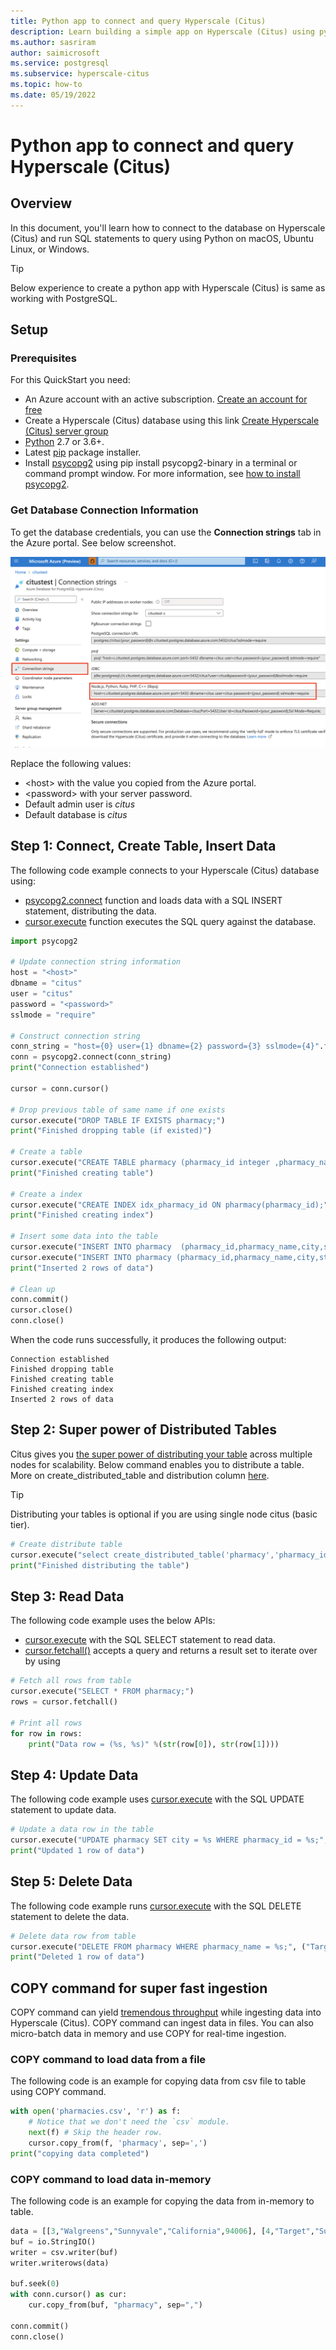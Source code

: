 ```yaml
---
title: Python app to connect and query Hyperscale (Citus)
description: Learn building a simple app on Hyperscale (Citus) using python
ms.author: sasriram
author: saimicrosoft
ms.service: postgresql
ms.subservice: hyperscale-citus
ms.topic: how-to
ms.date: 05/19/2022
---
```


# Python app to connect and query Hyperscale (Citus)

## Overview

In this document, you'll learn how to connect to the database on Hyperscale (Citus) and run SQL statements to query using Python on macOS, Ubuntu Linux, or Windows.

> [!TIP]
>
> Below experience to create a python app with Hyperscale (Citus) is same as working with PostgreSQL.

## Setup

### Prerequisites

For this QuickStart you need:
* An Azure account with an active subscription. [Create an account for free](https://azure.microsoft.com/free)
* Create a Hyperscale (Citus) database using this link [Create Hyperscale (Citus) server group](quickstart-create-portal.md)
*    [Python](https://www.python.org/downloads/) 2.7 or 3.6+.
*    Latest [pip](https://pip.pypa.io/en/stable/installing/) package installer.
*    Install [psycopg2](https://pypi.python.org/pypi/psycopg2-binary/) using pip install psycopg2-binary in a terminal or command prompt window. For more information, see [how to install psycopg2](https://www.psycopg.org/docs/install.html).

### Get Database Connection Information

To get the database credentials, you can use the **Connection strings** tab in the Azure portal. See below screenshot.

![Diagram showing python connection string](../media/howto-app-stacks/01-python-connection-string.png)

Replace the following values:
* \<host> with the value you copied from the Azure portal.
* \<password> with your server password.
* Default admin user is *citus*
* Default database is *citus*

## Step 1: Connect, Create Table, Insert Data

The following code example connects to your Hyperscale (Citus) database using:
* [psycopg2.connect](https://www.psycopg.org/docs/connection.html) function and loads data with a SQL INSERT statement, distributing the data.
* [cursor.execute](https://www.psycopg.org/docs/cursor.html#execute) function executes the SQL query against the database.

```python
import psycopg2

# Update connection string information
host = "<host>"
dbname = "citus"
user = "citus"
password = "<password>"
sslmode = "require"

# Construct connection string
conn_string = "host={0} user={1} dbname={2} password={3} sslmode={4}".format(host, user, dbname, password, sslmode)
conn = psycopg2.connect(conn_string)
print("Connection established")

cursor = conn.cursor()

# Drop previous table of same name if one exists
cursor.execute("DROP TABLE IF EXISTS pharmacy;")
print("Finished dropping table (if existed)")

# Create a table
cursor.execute("CREATE TABLE pharmacy (pharmacy_id integer ,pharmacy_name text,city text,state text,zip_code integer);")
print("Finished creating table")

# Create a index
cursor.execute("CREATE INDEX idx_pharmacy_id ON pharmacy(pharmacy_id);")
print("Finished creating index")

# Insert some data into the table
cursor.execute("INSERT INTO pharmacy  (pharmacy_id,pharmacy_name,city,state,zip_code) VALUES (%s, %s, %s, %s,%s);", (1,"Target","Sunnyvale","California",94001))
cursor.execute("INSERT INTO pharmacy (pharmacy_id,pharmacy_name,city,state,zip_code) VALUES (%s, %s, %s, %s,%s);", (2,"CVS","San Francisco","California",94002))
print("Inserted 2 rows of data")

# Clean up
conn.commit()
cursor.close()
conn.close()
```

When the code runs successfully, it produces the following output:

```
Connection established
Finished dropping table
Finished creating table
Finished creating index
Inserted 2 rows of data
```

## Step 2: Super power of Distributed Tables

Citus gives you [the super power of distributing your table](overview.md#the-superpower-of-distributed-tables) across multiple nodes for scalability. Below command enables you to distribute a table. More on create_distributed_table and distribution column [here](howto-build-scalable-apps-concepts.md#distribution-column-also-known-as-shard-key).

> [!TIP]
>
> Distributing your tables is optional if you are using single node citus (basic tier).

```python
# Create distribute table
cursor.execute("select create_distributed_table('pharmacy','pharmacy_id');")
print("Finished distributing the table")
```

## Step 3: Read Data

The following code example uses the below APIs:
* [cursor.execute](https://www.psycopg.org/docs/cursor.html#execute) with the SQL SELECT statement to read data.
* [cursor.fetchall()](https://www.psycopg.org/docs/cursor.html#cursor.fetchall) accepts a query and returns a result set to iterate over by using

```python
# Fetch all rows from table
cursor.execute("SELECT * FROM pharmacy;")
rows = cursor.fetchall()

# Print all rows
for row in rows:
    print("Data row = (%s, %s)" %(str(row[0]), str(row[1])))
```

## Step 4: Update Data

The following code example uses [cursor.execute](https://www.psycopg.org/docs/cursor.html#execute) with the SQL UPDATE statement to update data.

```python
# Update a data row in the table
cursor.execute("UPDATE pharmacy SET city = %s WHERE pharmacy_id = %s;", ("guntur",1))
print("Updated 1 row of data")
```

## Step 5: Delete Data

The following code example runs [cursor.execute](https://www.psycopg.org/docs/cursor.html#execute) with the SQL DELETE statement to delete the data.

```python
# Delete data row from table
cursor.execute("DELETE FROM pharmacy WHERE pharmacy_name = %s;", ("Target",))
print("Deleted 1 row of data")
```

## COPY command for super fast ingestion

COPY command can yield [tremendous throughput](https://www.citusdata.com/blog/2016/06/15/copy-postgresql-distributed-tables) while ingesting data into Hyperscale (Citus). COPY command can ingest data in files. You can also micro-batch data in memory and use COPY for real-time ingestion.

### COPY command to load data from a file

The following code is an example for copying data from csv file to table using COPY command.

```python
with open('pharmacies.csv', 'r') as f:
    # Notice that we don't need the `csv` module.
    next(f) # Skip the header row.
    cursor.copy_from(f, 'pharmacy', sep=',')
print("copying data completed")
```

### COPY command to load data in-memory

The following code is an example for copying the data from in-memory to table.

```python
data = [[3,"Walgreens","Sunnyvale","California",94006], [4,"Target","Sunnyvale","California",94016]]
buf = io.StringIO()
writer = csv.writer(buf)
writer.writerows(data)

buf.seek(0)
with conn.cursor() as cur:
    cur.copy_from(buf, "pharmacy", sep=",")

conn.commit()
conn.close()
```
